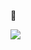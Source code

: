 👋

 [<img src="https://user-images.githubusercontent.com/96829831/203058014-80d9e7c0-d725-4b85-9811-18f12df6dee1.png">](https://www.bacqueyrisses.dev)

